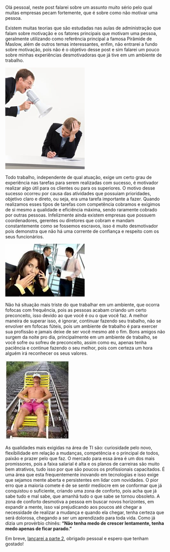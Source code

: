 Olá pessoal, neste post falarei sobre um assunto muito sério pelo qual muitas empresas pecam fortemente, que é sobre como não motivar uma pessoa.

Existem muitas teorias que são estudadas nas aulas de administração que falam sobre motivação e os fatores principais que motivam uma pessoa, geralmente utilizando como referência principal a famosa Pirâmide de Maslow, além de outros temas interessantes, enfim, não entrarei a fundo sobre motivação, pois não é o objetivo desse post e sim falarei um pouco sobre minhas experiências desmotivadoras que já tive em um ambiente de trabalho.

![Ser cobrado a todo momento](../images/pressao-no-trabalho.jpg)

Todo trabalho, independente de qual atuação, exige um certo grau de experiência nas tarefas para serem realizadas com sucesso, é motivador realizar algo útil para os clientes ou para os superiores. O motivo desse sucesso ocorreu por causa das atividades que possuiam prioridades, objetivo claro e direto, ou seja, era uma tarefa importante a fazer. Quando realizamos esses tipos de tarefas com competência cobramos e exigimos de si mesmo a qualidade e eficiência máxima, sendo raramente cobrado por outras pessoas. Infelizmente ainda existem empresas que possuem coordenadores, gerentes ou diretores que cobram e mandam constantemente como se fossemos escravos, isso é muito desmotivador pois demonstra que não há uma corrente de confiança e respeito com os seus funcionários.

![Fofocas e preconceitos](../images/fofocas-e-preconceitos.jpg)

Não há situação mais triste do que trabalhar em um ambiente, que ocorra fofocas com frequência, pois as pessoas acabam criando um certo preconceito, isso devido ao que você é ou o que você faz. A melhor maneira de superar isso, é ignorar, continuar fazendo seu trabalho, não se envolver em fofocas fúteis, pois um ambiente de trabalho é para exercer sua profissão e jamais deixe de ser você mesmo até o fim. Bons amigos não surgem da noite pro dia, principalmente em um ambiente de trabalho, se você sofre ou sofreu de preconceito, assim como eu, apenas tenha paciência e continue fazendo o seu melhor, pois com certeza um hora alguém irá reconhecer os seus valores.

![Zona de conforto](../images/zona-de-conforto.jpg)

As qualidades mais exigidas na área de TI são: curiosidade pelo novo, flexibilidade em relação a mudanças, competência e o principal de todos, paixão e prazer pelo que faz. O mercado para essa área é um dos mais promissores, pois a faixa salarial é alta e os planos de carreiras são muito bem atrativos, tudo isso por que são poucos os profissionais capacitados. É uma área que esta frequentemente inovando em tecnologias e isso exige que sejamos mente aberta e persistentes em lidar com novidades. O pior erro que a maioria comete é de se sentir medíocre em se conformar que já conquistou o suficiente, criando uma zona de conforto, pois acha que já sabe tudo e mal sabe, que amanhã tudo o que sabe se tornou obsoleto. A zona de conforto desmotiva a pessoa em buscar novos horizontes, em expandir a mente, isso vai prejudicando aos poucos até chegar a necessidade de realizar a mudança e quando ela chegar, tenha certeza que será dolorosa, chegando a ser um aprendizado para toda vida. Como já dizia um provérbio chinês: **“Não tenha medo de crescer lentamente, tenha medo apenas de ficar parado.”**

Em breve, [lançarei a parte 2](../como-desmotivar-uma-pessoa-parte-2 "Como desmotivar uma pessoa - Parte 2"), obrigado pessoal e espero que tenham gostado!